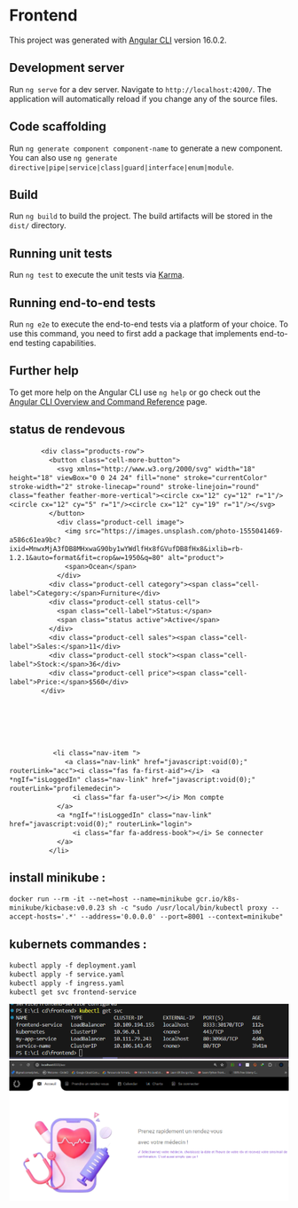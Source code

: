 # Frontend

This project was generated with [Angular CLI](https://github.com/angular/angular-cli) version 16.0.2.

## Development server

Run `ng serve` for a dev server. Navigate to `http://localhost:4200/`. The application will automatically reload if you change any of the source files.

## Code scaffolding

Run `ng generate component component-name` to generate a new component. You can also use `ng generate directive|pipe|service|class|guard|interface|enum|module`.

## Build

Run `ng build` to build the project. The build artifacts will be stored in the `dist/` directory.

## Running unit tests

Run `ng test` to execute the unit tests via [Karma](https://karma-runner.github.io).

## Running end-to-end tests

Run `ng e2e` to execute the end-to-end tests via a platform of your choice. To use this command, you need to first add a package that implements end-to-end testing capabilities.

## Further help

To get more help on the Angular CLI use `ng help` or go check out the [Angular CLI Overview and Command Reference](https://angular.io/cli) page.


## status de rendevous 
```
        <div class="products-row">
          <button class="cell-more-button">
            <svg xmlns="http://www.w3.org/2000/svg" width="18" height="18" viewBox="0 0 24 24" fill="none" stroke="currentColor" stroke-width="2" stroke-linecap="round" stroke-linejoin="round" class="feather feather-more-vertical"><circle cx="12" cy="12" r="1"/><circle cx="12" cy="5" r="1"/><circle cx="12" cy="19" r="1"/></svg>
          </button>
            <div class="product-cell image">
              <img src="https://images.unsplash.com/photo-1555041469-a586c61ea9bc?ixid=MnwxMjA3fDB8MHxwaG90by1wYWdlfHx8fGVufDB8fHx8&ixlib=rb-1.2.1&auto=format&fit=crop&w=1950&q=80" alt="product">
              <span>Ocean</span>
            </div>
          <div class="product-cell category"><span class="cell-label">Category:</span>Furniture</div>
          <div class="product-cell status-cell">
            <span class="cell-label">Status:</span>
            <span class="status active">Active</span>
          </div>
          <div class="product-cell sales"><span class="cell-label">Sales:</span>11</div>
          <div class="product-cell stock"><span class="cell-label">Stock:</span>36</div>
          <div class="product-cell price"><span class="cell-label">Price:</span>$560</div>
        </div>






           <li class="nav-item ">
              <a class="nav-link" href="javascript:void(0);" routerLink="acc"><i class="fas fa-first-aid"></i>  <a *ngIf="isLoggedIn" class="nav-link" href="javascript:void(0);" routerLink="profilemedecin">
                <i class="far fa-user"></i> Mon compte
            </a>
            <a *ngIf="!isLoggedIn" class="nav-link" href="javascript:void(0);" routerLink="login">
                <i class="far fa-address-book"></i> Se connecter
            </a>
          </li>
```
## install minikube :
```
docker run --rm -it --net=host --name=minikube gcr.io/k8s-minikube/kicbase:v0.0.23 sh -c "sudo /usr/local/bin/kubectl proxy --accept-hosts='.*' --address='0.0.0.0' --port=8001 --context=minikube"

```

## kubernets commandes :
```
kubectl apply -f deployment.yaml
kubectl apply -f service.yaml
kubectl apply -f ingress.yaml
kubectl get svc frontend-service

```

![alt text](image.png)
![alt text](image-1.png)
